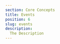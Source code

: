 ```yaml
---
section: Core Concepts
title: Events
position: 6
slug: events
description: 
  The Description
---
```

